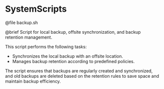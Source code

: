# SystemScripts


 @file backup.sh
 
 @brief Script for local backup, offsite synchronization, and backup retention management.

 This script performs the following tasks:
 - Synchronizes the local backup with an offsite location.
 - Manages backup retention according to predefined policies.

 The script ensures that backups are regularly created and synchronized, 
 and old backups are deleted based on the retention rules to save space 
 and maintain backup efficiency.
